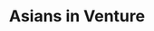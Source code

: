 ---
layout: "layouts/project.njk"
order: 2
title: Asians in Venture
language: HTML/CSS, JS, Figma
desc: Visual identity concepts for Asians in Venture
type: Web Concepts
large_image_url: "./projects/asians-in-venture/main@2x.png"
small_image_url: "./projects/asians-in-venture/main@1x.png"
local_image_url: "./main@2x.png"
color: "#DDE8EF"
tags: web
hidden: true
---